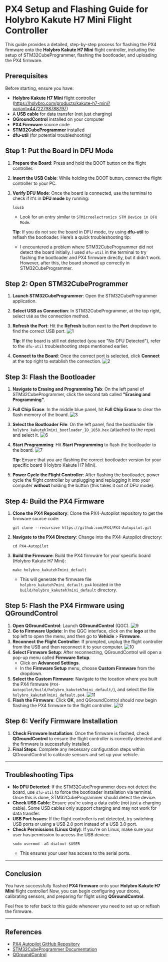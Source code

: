 # PX4 Setup and Flashing Guide for Holybro Kakute H7 Mini Flight Controller

This guide provides a detailed, step-by-step process for flashing the PX4 firmware onto the **Holybro Kakute H7 Mini** flight controller, including the setup of STM32CubeProgrammer, flashing the bootloader, and uploading the PX4 firmware.

## Prerequisites

Before starting, ensure you have:

- **Holybro Kakute H7 Mini** flight controller (https://holybro.com/products/kakute-h7-mini?variant=44722798788797)
- A **USB cable** for data transfer (not just charging)
- **QGroundControl** installed on your computer
- **PX4 Firmware** source code
- **STM32CubeProgrammer** installed
- **dfu-util** (for potential troubleshooting)

## Step 1: Put the Board in DFU Mode

1. **Prepare the Board**: Press and hold the BOOT button on the flight controller.
2. **Insert the USB Cable**: While holding the BOOT button, connect the flight controller to your PC.
3. **Verify DFU Mode**: Once the board is connected, use the terminal to check if it's in **DFU mode** by running:
   ```
   lsusb
   ```
   - Look for an entry similar to `STMicroelectronics STM Device in DFU Mode`.

   **Tip**: If you do not see the board in DFU mode, try using **dfu-util** to reflash the bootloader. Here’s a quick troubleshooting tip:
   
   - I encountered a problem where STM32CubeProgrammer did not detect the board initially. I used `dfu-util` in the terminal to try flashing the bootloader and PX4 firmware directly, but it didn't work. However, after this, the board showed up correctly in STM32CubeProgrammer.

## Step 2: Open STM32CubeProgrammer

1. **Launch STM32CubeProgrammer**: Open the STM32CubeProgrammer application.
2. **Select USB as Connection**: In STM32CubeProgrammer, at the top right, select `USB` as the connection method.
3. **Refresh the Port**: Hit the **Refresh** button next to the **Port** dropdown to find the correct USB port.
  ![1](https://github.com/user-attachments/assets/9d3d9b9d-a4df-4b08-acc6-fc570814d16a)
   
   **Tip**: If the board is still not detected (you see "No DFU Detected"), refer to the `dfu-util` troubleshooting steps mentioned earlier.

4. **Connect to the Board**: Once the correct port is selected, click **Connect** at the top right to establish the connection.
  ![2](https://github.com/user-attachments/assets/4207113c-5bde-48a1-b06a-993ca6bf6b8a)


## Step 3: Flash the Bootloader

1. **Navigate to Erasing and Programming Tab**: On the left panel of STM32CubeProgrammer, click the second tab called **"Erasing and Programming"**.
2. **Full Chip Erase**: In the middle blue panel, hit **Full Chip Erase** to clear the flash memory of the board.
![3](https://github.com/user-attachments/assets/ed6bdc9c-cc41-46ba-bf08-3650f1e15450)
3. **Select the Bootloader File**: On the left panel, find the bootloader file `holybro_kakuteh7mini_bootloader_ID_1058.hex` (attached to the repo) and select it.
![6](https://github.com/user-attachments/assets/8a931f99-2d4b-41cf-8033-b2ae8b86edc7)
4. **Start Programming**: Hit **Start Programming** to flash the bootloader to the board.
![7](https://github.com/user-attachments/assets/8efd707c-2cc7-4dba-bc1e-9c1dba241a92)
   
   **Tip**: Ensure that you are flashing the correct bootloader version for your specific board (Holybro Kakute H7 Mini).

5. **Power Cycle the Flight Controller**: After flashing the bootloader, power cycle the flight controller by unplugging and replugging it into your computer **without** holding the button (this takes it out of DFU mode).

## Step 4: Build the PX4 Firmware

1. **Clone the PX4 Repository**: Clone the PX4-Autopilot repository to get the firmware source code:
   ```
   git clone --recursive https://github.com/PX4/PX4-Autopilot.git
   ```

2. **Navigate to the PX4 Directory**: Change into the PX4-Autopilot directory:
   ```
   cd PX4-Autopilot
   ```

3. **Build the Firmware**: Build the PX4 firmware for your specific board (Holybro Kakute H7 Mini):
   ```
   make holybro_kakuteh7mini_default
   ```
   - This will generate the firmware file `holybro_kakuteh7mini_default.px4` located in the `build/holybro_kakuteh7mini_default` directory.

## Step 5: Flash the PX4 Firmware using QGroundControl

1. **Open QGroundControl**: Launch **QGroundControl** (QGC).
![9](https://github.com/user-attachments/assets/c0c631b9-8ab0-4698-9105-832bf0282cb5)
2. **Go to Firmware Update**: In the QGC interface, click on the **logo** at the top left to open the menu, and then go to **Vehicle** > **Firmware**.
3. **Reconnect the Flight Controller**: If prompted, unplug the flight controller from the USB and then reconnect it to your computer.
![10](https://github.com/user-attachments/assets/09994f98-3d5e-46e3-b317-4ab6e6854c34)
4. **Select Firmware Setup**: After reconnecting, QGroundControl will open a pop-up menu called **Firmware Setup**.
   - Click on **Advanced Settings**.
   - In the **Firmware Setup** menu, choose **Custom Firmware** from the dropdown.
5. **Select the Custom Firmware**: Navigate to the location where you built the PX4 firmware (`PX4-Autopilot/build/holybro_kakuteh7mini_default/`), and select the file `holybro_kakuteh7mini_default.px4`.
![11](https://github.com/user-attachments/assets/673d66ca-c58d-4fbf-8382-c8bd39dd4906)
6. **Flash the Firmware**: Click **OK**, and QGroundControl should now begin flashing the PX4 firmware to the flight controller.
![12](https://github.com/user-attachments/assets/9a99cf58-c244-4bd5-a796-b02b27d1164d)

## Step 6: Verify Firmware Installation

1. **Check Firmware Installation**: Once the firmware is flashed, check **QGroundControl** to ensure the flight controller is correctly detected and the firmware is successfully installed.
2. **Final Steps**: Complete any necessary configuration steps within QGroundControl to calibrate sensors and set up your vehicle.

---

## Troubleshooting Tips

- **No DFU Detected**: If the STM32CubeProgrammer does not detect the board, use `dfu-util` to force the bootloader installation via terminal. Once this is done, STM32CubeProgrammer should detect the device.
- **Check USB Cable**: Ensure you're using a data cable (not just a charging cable). Some USB cables only support charging and may not work for data transfer.
- **USB Port Issues**: If the flight controller is not detected, try switching USB ports or using a USB 2.0 port instead of a USB 3.0 port.
- **Check Permissions (Linux Only)**: If you're on Linux, make sure your user has permission to access the USB device:
   ```
   sudo usermod -aG dialout $USER
   ```
   - This ensures your user has access to the serial ports.

---

## Conclusion

You have successfully flashed **PX4 firmware** onto your **Holybro Kakute H7 Mini** flight controller! Now, you can begin configuring your drone, calibrating sensors, and preparing for flight using **QGroundControl**.

Feel free to refer back to this guide whenever you need to set up or reflash the firmware.

---

## References

- [PX4 Autopilot GitHub Repository](https://github.com/PX4/PX4-Autopilot)
- [STM32CubeProgrammer Documentation](https://www.st.com/en/development-tools/stm32cubeprog.html)
- [QGroundControl](http://qgroundcontrol.com/)
